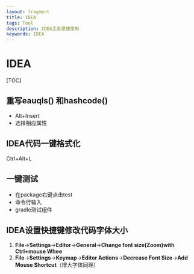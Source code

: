 ```yaml
---
layout: fragment
title: IDEA
tags: Tool
description: IDEA工具便捷使用
keywords: IDEA
---
```


# IDEA

[TOC]

## 重写eauqls() 和hashcode()

- Alt+Insert
- 选择相应属性

## IDEA代码一键格式化

Ctrl+Alt+L

## 一键测试

- 在package右键点击test
- 命令行输入
- gradle测试组件

## IDEA设置快捷键修改代码字体大小

1. **File**->**Settings**->**Editor**->**General**->**Change font size(Zoom)with Ctrl+mouse Whee**
2. **File**->**Settings**->**Keymap**->**Editor Actions**->**Decrease Font Size**->**Add Mouse Shortcut**（增大字体同理）



<!--stackedit_data:
eyJoaXN0b3J5IjpbNjY1NzM4MTczXX0=
-->